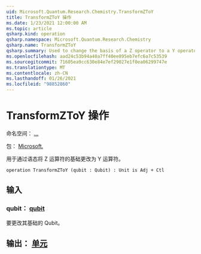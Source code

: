 ```yaml
---
uid: Microsoft.Quantum.Research.Chemistry.TransformZToY
title: TransformZToY 操作
ms.date: 1/23/2021 12:00:00 AM
ms.topic: article
qsharp.kind: operation
qsharp.namespace: Microsoft.Quantum.Research.Chemistry
qsharp.name: TransformZToY
qsharp.summary: Used to change the basis of a Z operator to a Y operator by conjugation.
ms.openlocfilehash: aad24c53b94a40a7ff40ee895eb7efc6a7c53539
ms.sourcegitcommit: 71605ea9cc630e84e7ef29027e1f0ea06299747e
ms.translationtype: MT
ms.contentlocale: zh-CN
ms.lasthandoff: 01/26/2021
ms.locfileid: "98852860"
---
```

# <a name="transformztoy-operation"></a>TransformZToY 操作

命名空间： [...](xref:Microsoft.Quantum.Research.Chemistry)

包： [Microsoft.](https://nuget.org/packages/Microsoft.Quantum.Research.Chemistry)


用于通过语态将 Z 运算符的基础更改为 Y 运算符。

```qsharp
operation TransformZToY (qubit : Qubit) : Unit is Adj + Ctl
```


## <a name="input"></a>输入

### <a name="qubit--qubit"></a>qubit： [qubit](xref:microsoft.quantum.lang-ref.qubit)

要更改其基础的 Qubit。



## <a name="output--unit"></a>输出： [单元](xref:microsoft.quantum.lang-ref.unit)


